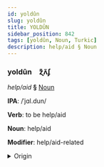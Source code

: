 ```yaml
---
id: yoldûn
slug: yoldûn
title: YOLDÛN
sidebar_position: 842
tags: [yoldûn, Noun, Turkic]
description: help/aid § Noun
---
```


### yoldûn&emsp;<span kind="abugida">ɀ͊ʌ̃ʄ</span>

*help/aid* **§** [Noun](../../tags/Noun)

**IPA**: /ˈjɑl.dun/

**Verb**: to be help/aid

**Noun**: help/aid

**Modifier**: help/aid-related

<details>
    <summary>Origin</summary>
    Turkish yardım [jɑrˈdɯm]<br/>
    <em>Turkic Language Family</em>
</details>